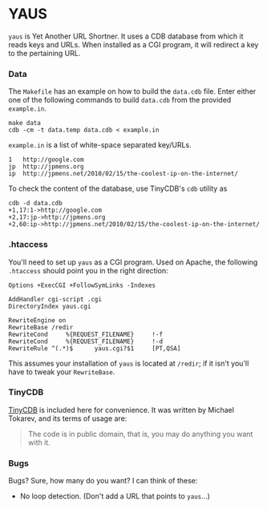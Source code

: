 # YAUS

`yaus` is Yet Another URL Shortner. It uses a CDB database from which it
reads keys and URLs. When installed as a CGI program, it will redirect
a key to the pertaining URL.

### Data

The `Makefile` has an example on how to build the `data.cdb` file. Enter
either one of the following commands to build `data.cdb` from the
provided `example.in`.

	make data
	cdb -cm -t data.temp data.cdb < example.in

`example.in` is a list of white-space separated key/URLs.

	1	http://google.com
	jp	http://jpmens.org
	ip	http://jpmens.net/2010/02/15/the-coolest-ip-on-the-internet/

To check the content of the database, use TinyCDB's `cdb`  utility as

	cdb -d data.cdb 
	+1,17:1->http://google.com
	+2,17:jp->http://jpmens.org
	+2,60:ip->http://jpmens.net/2010/02/15/the-coolest-ip-on-the-internet/

### .htaccess

You'll need to set up `yaus` as a CGI program. Used on Apache, the following
`.htaccess` should point you in the right direction:

	Options +ExecCGI +FollowSymLinks -Indexes

	AddHandler cgi-script .cgi
	DirectoryIndex yaus.cgi

	RewriteEngine on
	RewriteBase /redir
	RewriteCond     %{REQUEST_FILENAME}     !-f
	RewriteCond     %{REQUEST_FILENAME}     !-d
	RewriteRule ^(.*)$      yaus.cgi?$1     [PT,QSA]

This assumes your installation of `yaus` is located at `/redir`; if it isn't
you'll have to tweak your `RewriteBase`.

### TinyCDB

[TinyCDB](http://www.corpit.ru/mjt/tinycdb.html) is included here for convenience.
It was written by Michael Tokarev, and its terms of usage are:

> The code is in public domain, that is, you may do anything you want with it.

### Bugs

Bugs? Sure, how many do you want? I can think of these:

* No loop detection. (Don't add a URL that points to `yaus`...)
